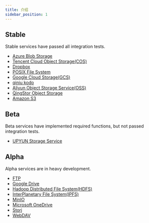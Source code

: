 ```yaml
---
title: 介绍
sidebar_position: 1
---
```


## Stable

Stable services have passed all integration tests.

- [Azure Blob Storage](./azblob.md)
- [Tencent Cloud Object Storage(COS)](./cos.md)
- [Dropbox](./dropbox.md)
- [POSIX File System](./fs.md)
- [Google Cloud Storage(GCS)](./gcs.md)
- [qiniu kodo](./kodo.md)
- [Aliyun Object Storage Service(OSS)](./oss.md)
- [QingStor Object Storage](./qingstor.md)
- [Amazon S3](./s3.md)

## Beta

Beta services have implemented required functions, but not passed integration tests.

- [UPYUN Storage Service](./uss.md)

## Alpha

Alpha services are in heavy development.

- [FTP](./ftp.md)
- [Google Drive](./gdrive.md)
- [Hadoop Distributed File System(HDFS)](./hdfs.md)
- [InterPlanetary File System(IPFS)](./ipfs.md)
- [MinIO](./minio.md)
- [Microsoft OneDrive](./onedrive.md)
- [Storj](./storj.md)
- [WebDAV](./webdav.md)
